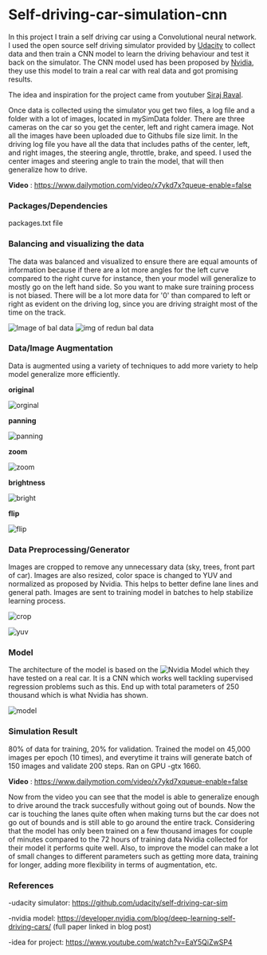 # Self-driving-car-simulation-cnn

In this project I train a self driving car using a Convolutional neural network. I used the open source self driving simulator provided by [Udacity](https://github.com/udacity/self-driving-car-sim)  to collect data and then train a CNN model to learn the driving behaviour and test it back on the simulator. The CNN model used has been proposed by [Nvidia](https://arxiv.org/pdf/1604.07316v1.pdf), they use this model to train a real car with real data and got promising results.

The idea and inspiration for the project came from youtuber [Siraj Raval](https://www.youtube.com/watch?v=EaY5QiZwSP4).

Once data is collected using the simulator you get two files, a log file and a folder with a lot of images, located in mySimData folder. There are three cameras on the car so you get the center, left and right camera image. Not all the images have been uploaded due to Githubs file size limit. In the driving log file you have all the data that includes paths of the center, left, and right images, the steering angle, throttle, brake, and speed. I used the center images and steering angle to train the model, that will then generalize how to drive.

**Video** : https://www.dailymotion.com/video/x7ykd7x?queue-enable=false

### Packages/Dependencies
packages.txt file

### Balancing and visualizing the data

The data was balanced and visualized to ensure there are equal amounts of information because if there are a lot more angles for the left curve compared to the right curve for instance, then your model will generalize to mostly go on the left hand side. So you want to make sure training process is not biased. There will be a lot more data for '0' than compared to left or right as evident on the driving log, since you are driving straight most of the time on the track.

![Image of bal data](https://dsm01pap002files.storage.live.com/y4mVFIlf_-BVTMBbFSstwwBSsMqrXrWB9Vm3tdYg88ZWIzNQ2JJFuWcFZBsYLOpSyNqjsEzW-MkmhZWA0uuHTa8em0IoKf_44eeJYYfyKL2B33Rh68UiiMumJMqOSnRqmwgsmJRvCg3UJ_-v6l0hqY0TeaRB6Rhox-Ax1QEc589wZzVhBLwg03vNwBdJZT-59rt?width=640&height=480&cropmode=none)
![img of redun bal data](https://dsm01pap002files.storage.live.com/y4m48wSWL402gKCLUz2x9tUKd-ZCHrSctsB4KFSq2CqzICloV-w5wwcqhR24_1OcFDxY7bkBMZNpNUgiBFuDYptl6pkCP9lbg3bFuocEQwDxeWPLp4Dt_LbOVDntyPonvUpBDVL_zG9rv1kV3MMSkuR3_rhye8oKipOnutLPajtq9OWDmi-Ft0w9XZ0ml3AR2Gq?width=640&height=480&cropmode=none)

### Data/Image Augmentation

Data is augmented using a variety of techniques to add more variety to help model generalize more efficiently.

**original**

![orginal](https://dsm01pap002files.storage.live.com/y4m4ONOpak3mzPHYwOBpS-GaJX8G8NCBcpBYrZrC2mqY25HIJX9rGP5b_y-R4DxQn04kwjOXuZcT6qB1rUZ224h5Vu_DvYIXUeiIGlyK9ptfVMDYP2Rq1GP5OuFPCL3JxLGD7AFjGuhWoGx3PREPcDCD1d4kt7ULkGzJPRF7dhlEVGs_fAODdt6A0Atw01zxHTC?width=320&height=160&cropmode=none)

**panning**

![panning](https://dsm01pap002files.storage.live.com/y4mQRU5IikIBFhGb6iQ1zoiMZ3ddBSfGm6jnB23kJJPuakHkjZHN9eQwrMRjlcqvlQgkbzVsVxEcheX_be_2DsBdZlJFv-qvuA67ioZJJPpgyZQKY8m28_zgWQxG0YDUWLHkrOkvE6OJqCHun8jllNK5O6qjif6y7atbP0y6fxkF-3H9goXS-Bvs5DIlghh3CgS?width=640&height=480&cropmode=none)

**zoom**

![zoom](https://dsm01pap002files.storage.live.com/y4mhf8pO_uO5Hd5z4pRz_dxZNAxVQ1WmBLC---5Hi0YZpy7X3F-gDVWT3X5Lz0gN3qq-SH7eY0aNTjokBB-SneNPPKnmeCceRuMlj5okCdjl1T-S9INtgmD7BMr7dyOcpGGUuFbBZOY4FjJ_eRY9gBHRpWl0rqvxisDOFz1R-VQvPdX-Am5O3YKLUiM0OKcfokV?width=640&height=480&cropmode=none)

**brightness**

![bright](https://dsm01pap002files.storage.live.com/y4miZEgjnyfjigPFWrokfJXPVcUnhi-EjTs4u3X_XYGFaj9eVU_YU0Vzf0qjGL3nZ_D_n5H_yC3YRMp1quEednpOnE7VlW8ED34xk-Rdefmf6MjKTT1RvdFEk4mKAXSPCFyWFqmU-bF6TfMgU376qYbFdeju33f5WjzUjAOXxIIpL2xhv5APcZLz83NXBXGOFkK?width=640&height=480&cropmode=none)

**flip**

![flip](https://dsm01pap002files.storage.live.com/y4mAAKMkLVOfUSHV_fiRJhorI7V7zEdVL9XcUJ35lVIL-lsd4puLhA98HjmprdxzgIiExkcZ4hdPKGacs6hjZ4swLl4Il08pIhn_U039zeE2F1knmqPPEVKvZnxU0RZL_dErwUtKyr2p9CuWkIEdFOLN2AdfsSgalrRCGjORAlMGDvUWahpTL888Oj0czUWqnzP?width=640&height=480&cropmode=none)

### Data Preprocessing/Generator

Images are cropped to remove any unnecessary data (sky, trees, front part of car). Images are also resized, color space is changed to YUV and normalized as proposed by Nvidia. This helps to better define lane lines and general path. Images are sent to training model in batches to help stabilize learning process.

![crop](https://dsm01pap002files.storage.live.com/y4miADtza2yDtti5GlJbnYlvnll3AnZC4l6O0fSspk_aN1sqgMn8GFu9DWmQ-W6OwAZkhevZ60WQTUFy3C9YLE415uL3Qwu7-d3eIFjH2dyonG47C-zFXKmqP5_b-lgkN-LfiUtR9cg7ac9sUlmmufVz5tteF5mJCilLxuvDdrp5oFFS6dBktqp0mZOLs2LcpOf?width=640&height=480&cropmode=none)

![yuv](https://dsm01pap002files.storage.live.com/y4mdXre-kODGzl3ArwNeUEmgJnQ-QOCqqxj9Rife-hFJ_8vGFcHY6rRI9VMoneYHbJx-KMHt5T_oeRKw_c46axvxIweJC6rqCPqw85iFVljDjfRe_EFNgI9DCFV7abDVgINiFjxCItASrQ1nJ37yvqiOKF76Xe7qzA2tq4uWZhnsZ9Mv-q4p16r8fHZFAME0QQ-?width=640&height=480&cropmode=none)

### Model

The architecture of the model is based on the ![Nvidia Model](https://developer.nvidia.com/blog/deep-learning-self-driving-cars/) which they have tested on a real car. It is a CNN which works well tackling supervised regression problems such as this. End up with total parameters of 250 thousand which is what Nvidia has shown.

![model](https://developer.nvidia.com/blog/parallelforall/wp-content/uploads/2016/08/cnn-architecture-624x890.png)

### Simulation Result

80% of data for training, 20% for validation. Trained the model on 45,000 images per epoch (10 times), and everytime it trains will generate batch of 150 images and validate 200 steps. Ran on GPU -gtx 1660.

**Video** : https://www.dailymotion.com/video/x7ykd7xqueue-enable=false

Now from the video you can see that the model is able to generalize enough to drive around the track succesfully without going out of bounds. Now the car is touching the lanes quite often when making turns but the car does not go out of bounds and is still able to go around the entire track. Considering that the model has only been trained on a few thousand images for couple of minutes compared to the 72 hours of training data Nvidia collected for their model it performs quite well. Also, to improve the model can make a lot of small changes to different parameters such as getting more data, training for longer, adding more flexibility in terms of augmentation, etc. 

### References

-udacity simulator: https://github.com/udacity/self-driving-car-sim

-nvidia model: https://developer.nvidia.com/blog/deep-learning-self-driving-cars/ (full paper linked in blog post)

-idea for project: https://www.youtube.com/watch?v=EaY5QiZwSP4

